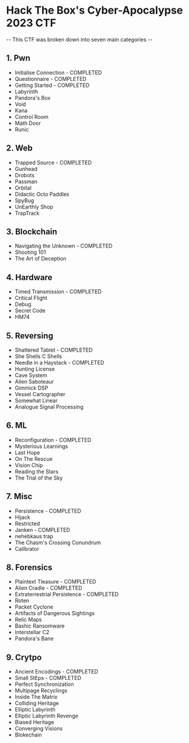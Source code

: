 # Hack The Box's Cyber-Apocalypse 2023 CTF

-- This CTF was broken down into seven main categories --

## 1. Pwn

- Initialise Connection - COMPLETED
- Questionnaire - COMPLETED
- Getting Started - COMPLETED
- Labyrinth
- Pandora's Box
- Void
- Kana
- Control Room
- Math Door
- Runic

## 2. Web

- Trapped Source - COMPLETED
- Gunhead
- Drobots
- Passman
- Orbital
- Didactic Octo Paddles
- SpyBug
- UnEarthly Shop
- TrapTrack

## 3. Blockchain

- Navigating the Unknown - COMPLETED
- Shooting 101
- The Art of Deception

## 4. Hardware

- Timed Transmission - COMPLETED
- Critical Flight
- Debug
- Secret Code
- HM74

## 5. Reversing

- Shattered Tablet - COMPLETED
- She Shells C Shells
- Needle in a Haystack - COMPLETED
- Hunting License
- Cave System
- Alien Saboteaur
- Gimmick DSP
- Vessel Cartographer
- Somewhat Linear
- Analogue Signal Processing

## 6. ML

- Reconfiguration - COMPLETED
- Mysterious Learnings
- Last Hope
- On The Rescue
- Vision Chip
- Reading the Stars
- The Trial of the Sky

## 7. Misc

- Persistence - COMPLETED
- Hijack
- Restricted
- Janken - COMPLETED
- nehebkaus trap
- The Chasm's Crossing Conundrum
- Calibrator

## 8. Forensics

- Plaintext Tleasure - COMPLETED
- Alien Cradle - COMPLETED
- Extraterrestrial Persistence - COMPLETED
- Roten
- Packet Cyclone
- Artifacts of Dangerous Sightings
- Relic Maps
- Bashic Ransomware
- Interstellar C2
- Pandora's Bane

## 9. Crytpo

- Ancient Encodings - COMPLETED
- Small StEps - COMPLETED
- Perfect Synchronization
- Multipage Recyclings
- Inside The Matrix
- Colliding Heritage
- Elliptic Labyrinth
- Elliptic Labyrinth Revenge
- Biased Heritage
- Converging Visions
- Blokechain
